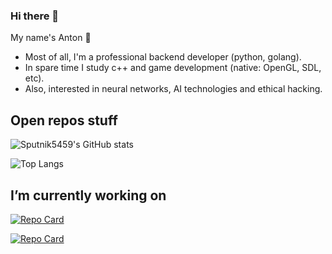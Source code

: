 ### Hi there 👋
My name's Anton 🌱

- Most of all, I'm a professional backend developer (python, golang). 
- In spare time I study c++ and game development (native: OpenGL, SDL, etc).
- Also, interested in neural networks, AI technologies and ethical hacking.

<!--
**sputnik5459/sputnik5459** is a ✨ _special_ ✨ repository because its `README.md` (this file) appears on your GitHub profile.

Here are some ideas to get you started:

- 🔭 I’m currently working on ...
- 🌱 I’m currently learning ...
- 👯 I’m looking to collaborate on ...
- 🤔 I’m looking for help with ...
- 💬 Ask me about ...
- 📫 How to reach me: ...
- 😄 Pronouns: ...
- ⚡ Fun fact: ...
-->

## Open repos stuff

![Sputnik5459's GitHub stats](https://github-readme-stats.vercel.app/api?username=sputnik5459&show_icons=true&theme=darcula)

![Top Langs](https://github-readme-stats.vercel.app/api/top-langs/?username=sputnik5459&layout=compact&cache_seconds=1800&hide=QMake,CMake,Makefile&exclude_repo=sputnik5459,sputnik5459.github.io&langs_count=6)


## I’m currently working on
 
[![Repo Card](https://github-readme-stats.vercel.app/api/pin/?username=sputnik5459&repo=oomori-engine-2d)](https://github.com/sputnik5459/oomori-engine-2d)

[![Repo Card](https://github-readme-stats.vercel.app/api/pin/?username=sputnik5459&repo=cpp-learning-projects)](https://github.com/sputnik5459/cpp-learning-projects)
